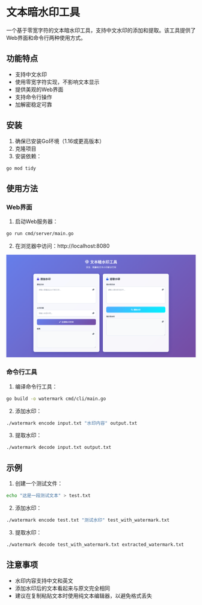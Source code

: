 # 文本暗水印工具

一个基于零宽字符的文本暗水印工具，支持中文水印的添加和提取。该工具提供了Web界面和命令行两种使用方式。

## 功能特点

- 支持中文水印
- 使用零宽字符实现，不影响文本显示
- 提供美观的Web界面
- 支持命令行操作
- 加解密稳定可靠

## 安装

1. 确保已安装Go环境（1.16或更高版本）
2. 克隆项目
3. 安装依赖：
```bash
go mod tidy
```

## 使用方法

### Web界面

1. 启动Web服务器：
```bash
go run cmd/server/main.go
```
2. 在浏览器中访问：http://localhost:8080
   
<img src="https://github.com/Ed1s0nZ/text_blind_watermark_gin/blob/main/image/web.png">  

### 命令行工具

1. 编译命令行工具：
```bash
go build -o watermark cmd/cli/main.go
```

2. 添加水印：
```bash
./watermark encode input.txt "水印内容" output.txt
```

3. 提取水印：
```bash
./watermark decode input.txt output.txt
```

## 示例

1. 创建一个测试文件：
```bash
echo "这是一段测试文本" > test.txt
```

2. 添加水印：
```bash
./watermark encode test.txt "测试水印" test_with_watermark.txt
```

3. 提取水印：
```bash
./watermark decode test_with_watermark.txt extracted_watermark.txt
```

## 注意事项

- 水印内容支持中文和英文
- 添加水印后的文本看起来与原文完全相同
- 建议在复制粘贴文本时使用纯文本编辑器，以避免格式丢失 
